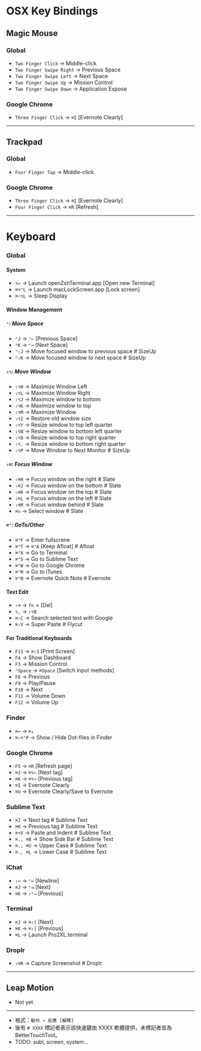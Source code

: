 OSX Key Bindings
================

## Magic Mouse

### Global

- `Two Finger Click` → Middle-click
- `Two Finger Swipe Right` → Previous Space
- `Two Finger Swipe Left` → Next Space
- `Two Finger Swipe Up` → Mission Control
- `Two Finger Swipe Down` → Application Expose

### Google Chrome

- `Three Finger Click` → `⌘I` [Evernote Clearly]

- - -

## Trackpad

### Global

- `Four Finger Tap` → Middle-click

### Google Chrome

- `Three Finger Click` → `⌘I` [Evernote Clearly]
- `Four Finger Click` → `⌘R` [Refresh]

- - -

# Keyboard

### Global

#### System

- `⌥↩` → Launch openZshTerminal.app [Open new Terminal]
- `⌘⌥⌃L` → Launch macLockScreen.app [Lock screen]
- `⌘⇧⌥L` → Sleep Display

#### Window Management

##### `⌃`: Move Space
- `⌃J` → `⌃←` [Previous Space]
- `⌃K` → `⌃→` [Next Space]
- `⌃⇧J` → Move focused window to previous space  # SizeUp
- `⌃⇧K` → Move focused window to next space  # SizeUp


##### `⇧⌥`: Move Window
- `⇧⌥H` → Maximize Window Left
- `⇧⌥L` → Maximize Window Right
- `⇧⌥J` → Maximize window to bottom
- `⇧⌥K` → Maximize window to top
- `⇧⌥M` → Maximize Window
- `⇧⌥I` → Restore old window size
- `⇧⌥Y` → Resize window to top left quarter
- `⇧⌥N` → Resize window to bottom left quarter
- `⇧⌥O` → Resize window to top right quarter
- `⇧⌥.` → Resize window to bottom right quarter
- `⇧⌥P` → Move Window to Next Monitor  # SizeUp


##### `⇧⌘`: Focus Window
- `⇧⌘H` → Focus window on the right  # Slate
- `⇧⌘J` → Focus window on the bottom  # Slate
- `⇧⌘K` → Focus window on the top  # Slate
- `⇧⌘L` → Focus window on the left  # Slate
- `⇧⌘M` → Focus window behind  # Slate
- `⌘⎋` → Select window  # Slate

##### `⌘⌃`: GoTo/Other
- `⌘⌃F` → Enter fullscrene
- `⌘⌃T` → `⌘⌃A` [Keep Afloat]  # Afloat
- `⌘⌃X` → Go to Terminal
- `⌘⌃S` → Go to Sublime Text
- `⌘⌃W` → Go to Google Chrome
- `⌘⌃M` → Go to iTunes
- `⌘⌃N` → Evernote Quick Note  # Evernote

#### Text Edit

- `⇧⌫` → `fn ⌦` [Del]
- `⌥,` → `⇧⌥B`
- `⌘⇧C` → Search selected text with Google
- `⌘⇧V` → Super Paste  # Flycut

#### For Traditional Keyboards

- `F13` → `⌘⇧3` [Print Screen]
- `F4` → Show Dashboard
- `F3` → Mission Control
- `⌃Space` → `⌘Space` [Switch input methods]
- `F8` → Previous
- `F9` → Play/Pause
- `F10` → Next
- `F11` → Volume Down
- `F12` → Volume Up


### Finder

- `⌘↩` → `⌘↓`
- `⌘⇧⌥⌃P` → Show / Hide Dot-files in Finder


### Google Chrome

- `F5` → `⌘R` [Refresh page]
- `⌘J` → `⌘⌥←` [Next tag]
- `⌘K` → `⌘⌥→` [Previous tag]
- `⌘I` → Evernote Clearly
- `⌘U` → Evernote Clearly/Save to Evernote


### Sublime Text

- `⌘J` → Next tag  # Sublime Text
- `⌘K` → Previous tag  # Sublime Text
- `⌘⌥V` → Paste and Indent  # Sublime Text
- `⌘., ⌘B` → Show Side Bar  # Sublime Text
- `⌘., ⌘U` → Upper Case  # Sublime Text
- `⌘., ⌘L` → Lower Case  # Sublime Text


### iChat

- `⇧↩` → `⌃↩` [Newline]
- `⌘J` → `⌃⇥` [Next]
- `⌘K` → `⇧⌃⇥` [Previous]


### Terminal

- `⌘J` → `⌘⇧[` [Next]
- `⌘K` → `⌘⇧]` [Previous]
- `⌘L` → Launch Pro2XL.terminal


### Droplr

- `⇧⌘R` → Capture Screenshot  # Droplr

- - -

## Leap Motion

* Not yet

- - -

* 格式：`動作 → 反應 [解釋]`
* 後有 `# XXXX` 標記者表示該快速鍵由 XXXX 軟體提供，未標記者皆為 BetterTouchTool。
* TODO: subl, screen, system...
